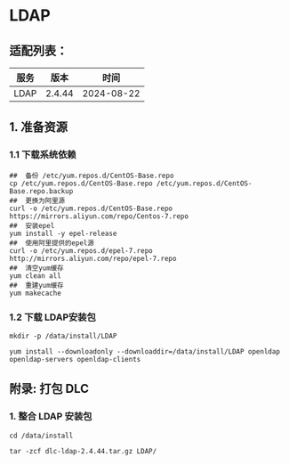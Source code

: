 # LDAP

## 适配列表：

| 服务 | 版本   | 时间       |
| ---- | ------ | ---------- |
| LDAP | 2.4.44 | 2024-08-22 |

## 1. 准备资源

### 1.1 下载系统依赖

~~~shell
##  备份 /etc/yum.repos.d/CentOS-Base.repo
cp /etc/yum.repos.d/CentOS-Base.repo /etc/yum.repos.d/CentOS-Base.repo.backup
##  更换为阿里源
curl -o /etc/yum.repos.d/CentOS-Base.repo https://mirrors.aliyun.com/repo/Centos-7.repo
##  安装epel
yum install -y epel-release
##  使用阿里提供的epel源
curl -o /etc/yum.repos.d/epel-7.repo  http://mirrors.aliyun.com/repo/epel-7.repo
##  清空yum缓存
yum clean all
##  重建yum缓存
yum makecache
~~~

### 1.2 下载 LDAP安装包

~~~shell
mkdir -p /data/install/LDAP

yum install --downloadonly --downloaddir=/data/install/LDAP openldap openldap-servers openldap-clients
~~~

## 附录: 打包 DLC

### 1. 整合 LDAP 安装包

~~~shell
cd /data/install

tar -zcf dlc-ldap-2.4.44.tar.gz LDAP/
~~~
